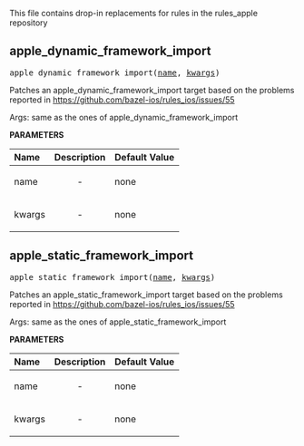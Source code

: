 <!-- Generated with Stardoc: http://skydoc.bazel.build -->

This file contains drop-in replacements for rules in the rules_apple repository

<a id="apple_dynamic_framework_import"></a>

## apple_dynamic_framework_import

<pre>
apple_dynamic_framework_import(<a href="#apple_dynamic_framework_import-name">name</a>, <a href="#apple_dynamic_framework_import-kwargs">kwargs</a>)
</pre>

Patches an apple_dynamic_framework_import target based on the problems reported in https://github.com/bazel-ios/rules_ios/issues/55

Args: same as the ones of apple_dynamic_framework_import

**PARAMETERS**


| Name  | Description | Default Value |
| :------------- | :------------- | :------------- |
| <a id="apple_dynamic_framework_import-name"></a>name |  <p align="center"> - </p>   |  none |
| <a id="apple_dynamic_framework_import-kwargs"></a>kwargs |  <p align="center"> - </p>   |  none |


<a id="apple_static_framework_import"></a>

## apple_static_framework_import

<pre>
apple_static_framework_import(<a href="#apple_static_framework_import-name">name</a>, <a href="#apple_static_framework_import-kwargs">kwargs</a>)
</pre>

Patches an apple_static_framework_import target based on the problems reported in https://github.com/bazel-ios/rules_ios/issues/55

Args: same as the ones of apple_static_framework_import

**PARAMETERS**


| Name  | Description | Default Value |
| :------------- | :------------- | :------------- |
| <a id="apple_static_framework_import-name"></a>name |  <p align="center"> - </p>   |  none |
| <a id="apple_static_framework_import-kwargs"></a>kwargs |  <p align="center"> - </p>   |  none |


